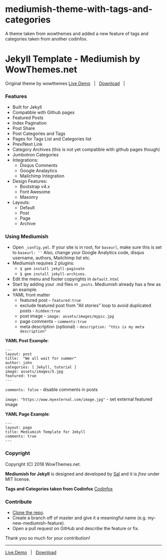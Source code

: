 # mediumish-theme-with-tags-and-categories
A theme taken from wowthemes and added a new feature of tags and categories taken from another codinfox.

# Jekyll Template - Mediumish by WowThemes.net

Original theme by wowthemes
[Live Demo](https://github.com/Bharathbrothers/mediumish-theme-with-tags-and-categories) &nbsp; | &nbsp; [Download](https://github.com/Bharathbrothers/mediumish-theme-with-tags-and-categories/archive/master.zip) &nbsp; | &nbsp; 



### Features

- Built for Jekyll
- Compatible with Github pages
- Featured Posts
- Index Pagination
- Post Share
- Post Categories and Tags
- Pages for Tags List and Categories list
- Prev/Next Link
- Category Archives (this is not yet compatible with github pages though)
- Jumbotron Categories
- Integrations:
    - Disqus Comments
    - Google Analaytics
    - Mailchimp Integration
- Design Features:
    - Bootstrap v4.x
    - Font Awesome
    - Masonry
- Layouts:
    - Default
    - Post
    - Page
    - Archive
    
### Using Mediumish

- Open `_config.yml`. If your site is in root, for `baseurl`, make sure this is set to `baseurl: ''`
Also, change your Google Analytics code, disqus username, authors, Mailchimp list etc.
- Mediumish requires 2 plugins: 
    - `$ gem install jekyll-paginate`
    - `$ gem install jekyll-archives`.
- Edit the menu and footer copyrights in `default.html`
- Start by adding your .md files in `_posts`. Mediumish already has a few as an example. 
- YAML front matter
    - featured post - `featured:true`
    - exclude featured post from "All stories" loop to avoid duplicated posts - `hidden:true`
    - post image - `image: assets/images/mypic.jpg`
    - page comments - `comments:true`
    - meta description (optional) - `description: "this is my meta description"`
    
**YAML Post Example**:

```
---
layout: post
title:  "We all wait for summer"
author: john
categories: [ Jekyll, tutorial ]
image: assets/images/5.jpg
featured: true
---
```

`comments: false` - disable comments in posts

`image: "https://www.myexternal.com/image.jpg"`  - set external featured image
    
**YAML Page Example**:

```
---
layout: page
title: Mediumish Template for Jekyll
comments: true
---
```

### Copyright

Copyright (C) 2018 WowThemes.net.

**Mediumish for Jekyll** is designed and developed by [Sal](https://www.wowthemes.net) and it is *free* under MIT license. 

**Tags and Categories taken from Codinfox** [Codinfox](https://github.com/codinfox/codinfox-lanyon)

### Contribute

- [Clone the repo](https://github.com/Bharathbrothers/mediumish-theme-with-tags-and-categories).
- Create a branch off of master and give it a meaningful name (e.g. my-new-mediumish-feature).
- Open a pull request on GitHub and describe the feature or fix.

Thank you so much for your contribution!

-----------------

[Live Demo](http://bharathsathuri.me/mediumish-theme-with-tags-and-categories/) &nbsp; | &nbsp; [Download](https://github.com/Bharathbrothers/mediumish-theme-with-tags-and-categories/archive/master.zip)

